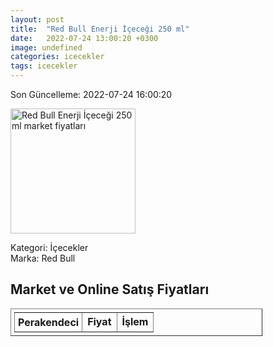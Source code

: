 ```yaml
---
layout: post
title:  "Red Bull Enerji İçeceği 250 ml"
date:   2022-07-24 13:00:20 +0300
image: undefined
categories: icecekler
tags: icecekler
---
```


Son Güncelleme: 2022-07-24 16:00:20

<img src="undefined" width="200" alt="Red Bull Enerji İçeceği 250 ml market fiyatları" />

Kategori: İçecekler
<br />
Marka: Red Bull

<h2>Market ve Online Satış Fiyatları</h2>

<table border="1" style="padding: 5px;width:80%;">
  <tr>
    <td style="padding: 5px;"><strong>Perakendeci</strong></td>
    <td><strong>Fiyat</strong></td>
    <td><strong>İşlem</strong></td>
  </tr>
  
</table>
